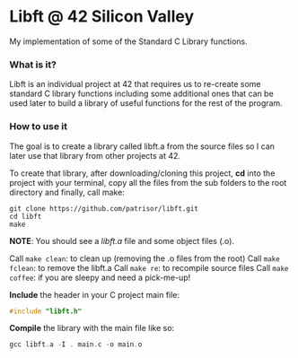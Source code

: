 # Libft @ 42 Silicon Valley
My implementation of some of the Standard C Library functions.
### What is it?
Libft is an individual project at 42 that requires us to re-create 
some standard C library functions including some additional ones that 
can be used later to build a library of useful functions for the rest 
of the program.
### How to use it
The goal is to create a library called libft.a from 
the source files so I can later use that library from 
other projects at 
42.

To create that library, after downloading/cloning this project, 
**cd** into the project with your terminal, copy all the files 
from the sub folders to the root directory and 
finally, call make:

	git clone https://github.com/patrisor/libft.git
	cd libft
	make

**NOTE**: You should see a *libft.a* file and some object files (.o).

Call `make clean`: to clean up (removing the .o files from the root)
Call `make fclean`: to remove the libft.a 
Call `make re`: to recompile source files
Call `make coffee`: if you are sleepy and need a pick-me-up!

**Include** the header in your C project main file:
```c
#include "libft.h"
```

**Compile** the library with the main file like so:
```c
gcc libft.a -I . main.c -o main.o
```
